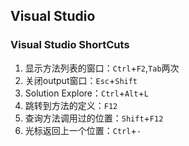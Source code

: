 ## Visual Studio

### Visual Studio ShortCuts
1. 显示方法列表的窗口：`Ctrl`+`F2`,`Tab`两次
2. 关闭output窗口：`Esc`+`Shift`
3. Solution Explore：`Ctrl`+`Alt`+`L`  
4. 跳转到方法的定义：`F12`  
5. 查询方法调用过的位置：`Shift`+`F12`  
6. 光标返回上一个位置：`Ctrl`+`-` 

